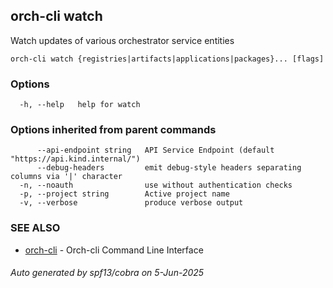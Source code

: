 ## orch-cli watch

Watch updates of various orchestrator service entities

```
orch-cli watch {registries|artifacts|applications|packages}... [flags]
```

### Options

```
  -h, --help   help for watch
```

### Options inherited from parent commands

```
      --api-endpoint string   API Service Endpoint (default "https://api.kind.internal/")
      --debug-headers         emit debug-style headers separating columns via '|' character
  -n, --noauth                use without authentication checks
  -p, --project string        Active project name
  -v, --verbose               produce verbose output
```

### SEE ALSO

* [orch-cli](orch-cli.md)	 - Orch-cli Command Line Interface

###### Auto generated by spf13/cobra on 5-Jun-2025
